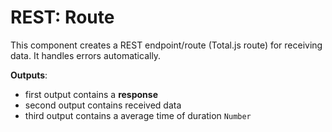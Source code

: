 # REST: Route

This component creates a REST endpoint/route (Total.js route) for receiving data. It handles errors automatically.

__Outputs__:

- first output contains a __response__
- second output contains received data
- third output contains a average time of duration `Number`